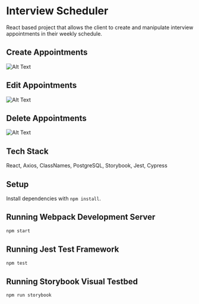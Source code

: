 # Interview Scheduler

React based project that allows the client to create and manipulate interview appointments in their weekly schedule.

## Create Appointments

![Alt Text](https://j.gifs.com/k8Kq1x.gif)

## Edit Appointments

![Alt Text](https://j.gifs.com/71zPGw.gif)

## Delete Appointments

![Alt Text](https://j.gifs.com/k8Kq3x.gif)

## Tech Stack

React, Axios, ClassNames, PostgreSQL, Storybook, Jest, Cypress

## Setup

Install dependencies with `npm install`.

## Running Webpack Development Server

```sh
npm start
```

## Running Jest Test Framework

```sh
npm test
```

## Running Storybook Visual Testbed

```sh
npm run storybook
```
